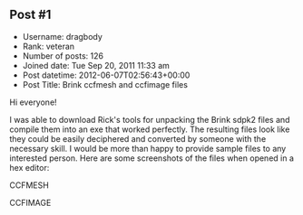 ## Post #1
- Username: dragbody
- Rank: veteran
- Number of posts: 126
- Joined date: Tue Sep 20, 2011 11:33 am
- Post datetime: 2012-06-07T02:56:43+00:00
- Post Title: Brink ccfmesh and ccfimage files

Hi everyone!

I was able to download Rick's tools for unpacking the Brink sdpk2 files and compile them into an exe that worked perfectly. The resulting files look like they could be easily deciphered and converted by someone with the necessary skill. I would be more than happy to provide sample files to any interested person. Here are some screenshots of the files when opened in a hex editor:

CCFMESH



CCFIMAGE
